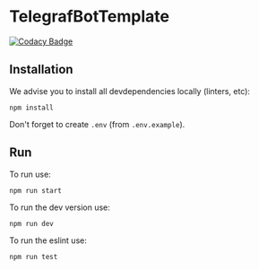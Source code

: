 
# TelegrafBotTemplate

[![Codacy Badge](https://api.codacy.com/project/badge/Grade/7a3facb86dee4094928e6683eb9a3e0e)](https://app.codacy.com/gh/Viiprogrammer/TelegrafBotTemplate?utm_source=github.com&utm_medium=referral&utm_content=Viiprogrammer/TelegrafBotTemplate&utm_campaign=Badge_Grade_Settings)

## Installation

We advise you to install all devdependencies locally (linters, etc):

`npm install`

Don't forget to create `.env` (from `.env.example`).

## Run

To run use:

`npm run start`

To run the dev version use:

`npm run dev`

To run the eslint use:

`npm run test`
